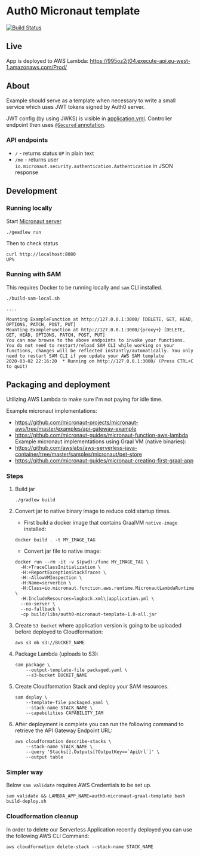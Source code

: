 Auth0 Micronaut template
======================== 

[![Build Status](https://travis-ci.org/ivarprudnikov/auth0-micronaut-template.svg?branch=master)](https://travis-ci.org/ivarprudnikov/auth0-micronaut-template)

## Live

App is deployed to AWS Lambda: https://995oz2jt04.execute-api.eu-west-1.amazonaws.com/Prod/

## About

Example should serve as a template when necessary to write a small service which uses JWT tokens signed by Auth0 server.

JWT config (by using JWKS) is visible in [application.yml](/src/main/resources/application.yml#L7). Controller endpoint then uses [`@Secured` annotation](src/main/kotlin/com/ivarprudnikov/auth0/IndexController.kt#L29).

### API endpoints

- `/` - returns status `UP` in plain text
- `/me` - returns user `io.micronaut.security.authentication.Authentication` in  JSON response

## Development

### Running locally

Start [Micronaut server](https://docs.micronaut.io/latest/guide/index.html#creatingServer)

```shell script
./geadlew run
```

Then to check status

```shell script
curl http://localhost:8080
UP%
```

### Running with SAM

This requires Docker to be running locally and `sam` CLI installed.

```shell script
./build-sam-local.sh

....

Mounting ExampleFunction at http://127.0.0.1:3000/ [DELETE, GET, HEAD, OPTIONS, PATCH, POST, PUT]
Mounting ExampleFunction at http://127.0.0.1:3000/{proxy+} [DELETE, GET, HEAD, OPTIONS, PATCH, POST, PUT]
You can now browse to the above endpoints to invoke your functions. You do not need to restart/reload SAM CLI while working on your functions, changes will be reflected instantly/automatically. You only need to restart SAM CLI if you update your AWS SAM template
2020-03-02 22:16:20  * Running on http://127.0.0.1:3000/ (Press CTRL+C to quit)
```

## Packaging and deployment

Utilizing AWS Lambda to make sure I'm not paying for idle time.

Example micronaut implementations: 
- https://github.com/micronaut-projects/micronaut-aws/tree/master/examples/api-gateway-example
- https://github.com/micronaut-guides/micronaut-function-aws-lambda
Example micronaut implementations using Graal VM (native binaries): 
- https://github.com/awslabs/aws-serverless-java-container/tree/master/samples/micronaut/pet-store
- https://github.com/micronaut-guides/micronaut-creating-first-graal-app

### Steps

1. Build jar

    ```shell script
    ./gradlew build
    ```

2. Convert jar to native binary image to reduce cold startup times.

    - First build a docker image that contains GraalVM `native-image` installed:

    ```shell script
    docker build . -t MY_IMAGE_TAG
    ```

    - Convert jar file to native image:

    ```shell script
    docker run --rm -it -v $(pwd):/func MY_IMAGE_TAG \
      -H:+TraceClassInitialization \
      -H:+ReportExceptionStackTraces \
      -H:-AllowVMInspection \
      -H:Name=serverbin \
      -H:Class=io.micronaut.function.aws.runtime.MicronautLambdaRuntime \
      -H:IncludeResources=logback.xml\|application.yml \
      --no-server \
      --no-fallback \
      -cp build/libs/auth0-micronaut-template-1.0-all.jar
    ```

3. Create `S3 bucket` where application version is going to be uploaded before deployed to Cloudformation:

    ```shell script
    aws s3 mb s3://BUCKET_NAME
    ```

4. Package Lambda (uploads to S3):

    ```shell script
    sam package \
        --output-template-file packaged.yaml \
        --s3-bucket BUCKET_NAME
    ```

5. Create Cloudformation Stack and deploy your SAM resources.

    ```shell script
    sam deploy \
        --template-file packaged.yaml \
        --stack-name STACK_NAME \
        --capabilities CAPABILITY_IAM
    ```

6. After deployment is complete you can run the following command to retrieve the API Gateway Endpoint URL:

    ```shell script
    aws cloudformation describe-stacks \
        --stack-name STACK_NAME \
        --query 'Stacks[].Outputs[?OutputKey==`ApiUrl`]' \
        --output table
    ```

### Simpler way

Below `sam validate` requires AWS Credentials to be set up.

```shell script
sam validate && LAMBDA_APP_NAME=auth0-micronaut-graal-template bash build-deploy.sh
```

### Cloudformation cleanup

In order to delete our Serverless Application recently deployed you can use the following AWS CLI Command:

```shell script
aws cloudformation delete-stack --stack-name STACK_NAME
```
